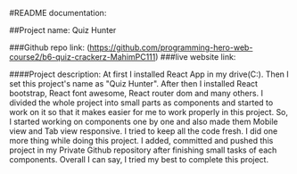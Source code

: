 #README documentation:

##Project name: Quiz Hunter

###Github repo link: (https://github.com/programming-hero-web-course2/b6-quiz-crackerz-MahimPC111)
###live website link: 

####Project description: 
At first I installed React App in my drive(C:). Then I set this project's name as "Quiz Hunter". After then I installed React bootstrap, React font awesome, React router dom and many others. I divided the whole project into small parts as components and started to work on it so that it makes easier for me to work properly in this project. So, I started working on components one by one and also made them Mobile view and Tab view responsive. I tried to keep all the code fresh. I did one more thing while doing this project. I added, committed and pushed this project in my Private Github repository after finishing small tasks of each components. Overall I can say, I tried my best to complete this project.